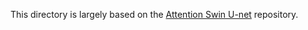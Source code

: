 This directory is largely based on the [Attention Swin U-net](https://github.com/NITR098/AttSwinUNet/tree/main) repository.
